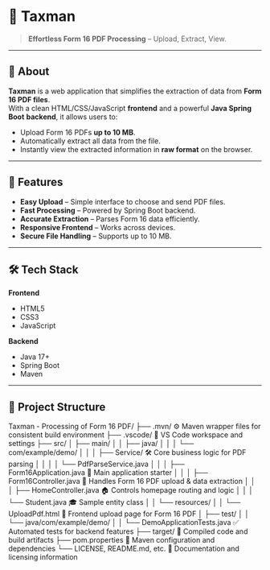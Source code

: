 # 🧾 Taxman

> **Effortless Form 16 PDF Processing** – Upload, Extract, View.

---

## 📌 About

**Taxman** is a web application that simplifies the extraction of data from **Form 16 PDF files**.  
With a clean HTML/CSS/JavaScript **frontend** and a powerful **Java Spring Boot** **backend**, it allows users to:

- Upload Form 16 PDFs **up to 10 MB**.
- Automatically extract all data from the file.
- Instantly view the extracted information in **raw format** on the browser.

---

## 🚀 Features

- **Easy Upload** – Simple interface to choose and send PDF files.
- **Fast Processing** – Powered by Spring Boot backend.
- **Accurate Extraction** – Parses Form 16 data efficiently.
- **Responsive Frontend** – Works across devices.
- **Secure File Handling** – Supports up to 10 MB.

---

## 🛠 Tech Stack

**Frontend**  
- HTML5  
- CSS3  
- JavaScript  

**Backend**  
- Java 17+  
- Spring Boot  
- Maven  

---

## 📂 Project Structure
Taxman - Processing of Form 16 PDF/
├── .mvn/                          ⚙️ Maven wrapper files for consistent build environment
├── .vscode/                       💼 VS Code workspace and settings
├── src/
│   ├── main/
│   │   ├── java/
│   │   │   └── com/example/demo/
│   │   │       ├── Service/       🛠️ Core business logic for PDF parsing
│   │   │       │   └── PdfParseService.java
│   │   │       ├── Form16Application.java  🚀 Main application starter
│   │   │       ├── Form16Controller.java   🧾 Handles Form 16 PDF upload & data extraction
│   │   │       ├── HomeController.java     🏠 Controls homepage routing and logic
│   │   │       └── Student.java             🎓 Sample entity class
│   │   └── resources/
│   │       └── UploadPdf.html             📄 Frontend upload page for Form 16 PDF
│   ├── test/
│   │   └── java/com/example/demo/
│   │       └── DemoApplicationTests.java  ✅ Automated tests for backend features
├── target/                         🎯 Compiled code and build artifacts
├── pom.properties                  🧩 Maven configuration and dependencies
└── LICENSE, README.md, etc.        📄 Documentation and licensing information

